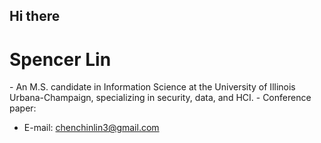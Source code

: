 ## Hi there

<h1>Spencer Lin</h1>
- An M.S. candidate in Information Science at the University of Illinois Urbana-Champaign, specializing in security, data, and HCI.
- Conference paper:  
  
- E-mail: chenchinlin3@gmail.com

<!--
**koalaonbed/koalaonbed** is a ✨ _special_ ✨ repository because its `README.md` (this file) appears on your GitHub profile.

Here are some ideas to get you started:

- 🔭 I’m currently working on ...
- 🌱 I’m currently learning ...
- 👯 I’m looking to collaborate on ...
- 🤔 I’m looking for help with ...
- 💬 Ask me about ...
- 📫 How to reach me: ...
- 😄 Pronouns: ...
- ⚡ Fun fact: ...
-->
